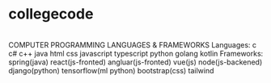 # collegecode
<br>
COMPUTER PROGRAMMING LANGUAGES & FRAMEWORKS
Languages:
c 
c# 
c++ 
java 
html
css
javascript
typescript
python
golang
kotlin 
Frameworks:
spring(java)
react(js-fronted)
angluar(js-fronted)
vue(js)
node(js-backened)
django(python)
tensorflow(ml python)
bootstrap(css)
tailwind









